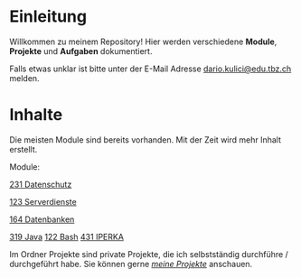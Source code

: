 # Einleitung

Willkommen zu meinem Repository! Hier werden verschiedene **Module**, **Projekte** und **Aufgaben** dokumentiert. 

Falls etwas unklar ist bitte unter der E-Mail Adresse dario.kulici@edu.tbz.ch melden. 

# Inhalte

Die meisten Module sind bereits vorhanden. Mit der Zeit wird mehr Inhalt erstellt. 

Module: 

[231 Datenschutz](01_Module/01_M231_Datenschutz/README)

[123 Serverdienste](01_Module/02_M123_Serverdienste/README)

[164 Datenbanken](01_Module/04_M164_Datenbanken/README)

[319 Java](01_Module/03_M319_Java/README)
[122 Bash](01_Module/06_M122_Bash/README)
[431 IPERKA](01_Module/05_M431_IPERKA/README)

Im Ordner Projekte sind private Projekte, die ich selbstständig durchführe / durchgeführt habe. Sie können gerne *[meine Projekte](02_Projekte/README.md)* anschauen.
